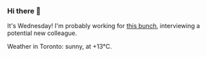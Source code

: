 ### Hi there :wave:

It's Wednesday! I'm probably working for [this bunch](https://github.com/kohofinancial), interviewing a potential new colleague.

Weather in Toronto: sunny, at +13°C.
